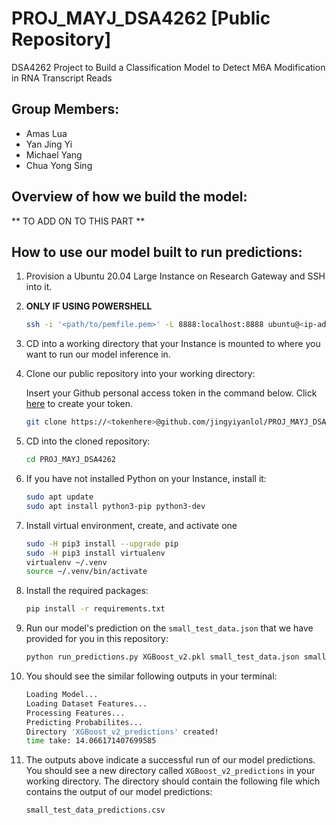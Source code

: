 # PROJ_MAYJ_DSA4262 [Public Repository]
DSA4262 Project to Build a Classification Model to Detect M6A Modification in RNA Transcript Reads

## Group Members:
- Amas Lua
- Yan Jing Yi
- Michael Yang
- Chua Yong Sing

## Overview of how we build the model:

** TO ADD ON TO THIS PART **


## How to use our model built to run predictions:
1. Provision a Ubuntu 20.04 Large Instance on Research Gateway and SSH into it.

2. **ONLY IF USING POWERSHELL**
   ```bash
   ssh -i '<path/to/pemfile.pem>' -L 8888:localhost:8888 ubuntu@<ip-address of Instance>
   ```

3. CD into a working directory that your Instance is mounted to where you want to run our model inference in.

4. Clone our public repository into your working directory:

   Insert your Github personal access token in the command below. Click [here](https://docs.github.com/en/authentication/keeping-your-account-and-data-secure/creating-a-personal-access-token) to create your token.
    ```bash
    git clone https://<tokenhere>@github.com/jingyiyanlol/PROJ_MAYJ_DSA4262.git
    ```
    
5. CD into the cloned repository:
    ```bash
    cd PROJ_MAYJ_DSA4262
    ```
    
6. If you have not installed Python on your Instance, install it:
    ```bash
    sudo apt update
    sudo apt install python3-pip python3-dev
    ```
    
7. Install virtual environment, create, and activate one
    ```bash
    sudo -H pip3 install --upgrade pip
    sudo -H pip3 install virtualenv
    virtualenv ~/.venv
    source ~/.venv/bin/activate
    ```
    
8. Install the required packages:
    ```bash
    pip install -r requirements.txt
    ```
    
9. Run our model's prediction on the `small_test_data.json` that we have provided for you in this repository:
    ```bash
    python run_predictions.py XGBoost_v2.pkl small_test_data.json small_test_data_predictions.csv
    ```
10. You should see the similar following outputs in your terminal:
    ```bash
    Loading Model...
    Loading Dataset Features...
    Processing Features...
    Predicting Probabilites...
    Directory 'XGBoost_v2_predictions' created!
    time take: 14.066171407699585
    ```
11. The outputs above indicate a successful run of our model predictions. You should see a new directory called `XGBoost_v2_predictions` in your working directory. The directory should contain the following file which contains the output of our model predictions:
    ```bash
    small_test_data_predictions.csv
    ```
